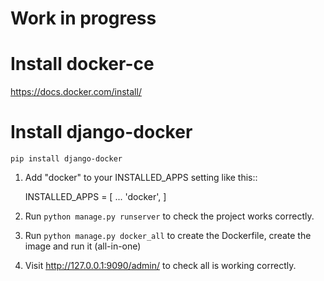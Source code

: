 # Work in progress

# Install docker-ce
https://docs.docker.com/install/

# Install django-docker
```
pip install django-docker
```

1. Add "docker" to your INSTALLED_APPS setting like this::

    INSTALLED_APPS = [
        ...
        'docker',
    ]

3. Run `python manage.py runserver` to check the project works correctly.

4. Run `python manage.py docker_all` to create the Dockerfile, create the image and run it (all-in-one)

5. Visit http://127.0.0.1:9090/admin/ to check all is working correctly.
